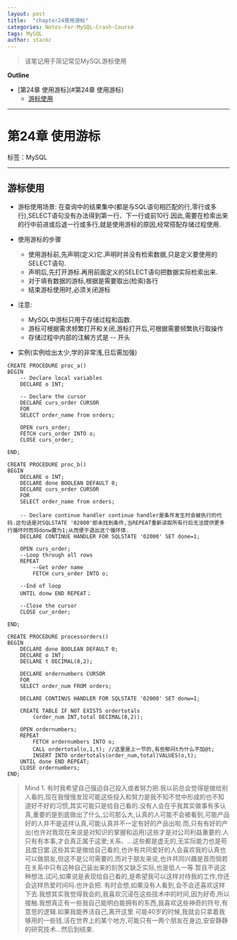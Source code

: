 ```yaml
---
layout: post
title:  "chapter24使用游标"
categories: Notes-For-MySQL-Crash-Course
tags: MySQL
author: stackc
---
```


>该笔记用于简记常见MySQL游标使用




**Outline**

- [第24章 使用游标](#第24章 使用游标)
	- [游标使用](#游标使用)



---

# 第24章 使用游标

标签：MySQL

---

## 游标使用

- 游标使用场景: 在查询中的结果集中(都是与SQL语句相匹配的行,零行或多行),SELECT语句没有办法得到第一行、下一行或前10行.因此,需要在检索出来的行中前进或后退一行或多行,就是使用游标的原因,经常搭配存储过程使用.
- 使用游标的步骤
	- 使用游标前,先声明(定义)它.声明时并没有检索数据,只是定义要使用的SELECT语句.
	- 声明后,先打开游标.再用前面定义的SELECT语句把数据实际检索出来. 
	- 对于填有数据的游标,根据是需要取出(检索)各行
	- 结束游标使用时,必须关闭游标
- 注意:
	- MySQL中游标只用于存储过程和函数.
	- 游标可根据需求频繁打开和关闭,游标打开后,可根据需要频繁执行取操作
	- 存储过程中内部的注解方式是 -- 开头

- 实例(实例给出太少,学的非常浅,日后需加强)
```
CREATE PROCEDURE proc_a()
BEGIN
	-- Declare local variables
	DECLARE o INT; 
	
	-- Declare the cursor
	DECLARE curs_order CURSOR
	FOR
	SELECT order_name from orders;

	OPEN curs_order;
	FETCH curs_order INTO o;
	CLOSE curs_order;

END;

CREATE PROCEDURE proc_b()
BEGIN
	DECLARE o INT;
	DECLARE done BOOLEAN DEFAULT 0;
	DECLARE curs_order CURSOR
	FOR
	SELECT order_name from orders;

	-- Declare continue handler continue handler是条件发生时会被执行的代码.这句话是对SQLSTATE '02000'即未找到条件,当REPEAT重新读取所有行后无法提供更多行循环时而将donw置为1;从而便于退出这个循环体.
	DECLARE CONTINUE HANDLER FOR SQLSTATE '02000' SET done=1;

	OPEN curs_order;
	--Loop through all rows	
	REPEAT
		--Get order name
		FETCH curs_order INTO o;
	
	--End of loop
	UNTIL donw END REPEAT；

	--Close the cursor
	CLOSE cur_order;
			
END;

CREATE PROCEDURE processorders()
BEGIN
	DECLARE done BOOLEAN DEFAULT 0;
	DECLARE o INT;
	DECLARE t DECIMAL(8,2);

	DECLARE ordernumbers CURSOR
	FOR
	SELECT order_num FROM orders;
	
	DECLARE CONTINUS HANDLER FOR SQLSTATE '02000' SET donw=1;
	
	CREATE TABLE IF NOT EXISTS ordertotals
		(order_num INT,total DECIMAL(8,2));

	OPEN ordernumbers;
	REPEAT
		FETCH ordernumbers INTO o;
		CALL ordertotal(o,1,t); //这里是上一节的,有些郁闷t为什么不加@t;
		INSERT INTO ordertotals(order_num,total)VALUES(o,t);
	UNTIL done END REPEAT;
	CLOSE ordernumbers;
END;
```

>Mind 1.
有时我希望自己强迫自己投入或者努力把.我以前总会觉得是做给别人看的,现在我慢慢发现可能这些投入和努力是我不知不觉中形成的也不知道好不好的习惯,其实可能只是给自己看的.没有人会在乎我其实做事有多认真,重要的是到底做出了什么,公司那么大,认真的人可能不会被看到,可能产品好的人并不是这样认真,可能认真并不一定有好的产品出啦.而,只有有好的产出(也许对我现在来说是对知识的掌握和运用)这些才是对公司利益重要的.人只有有本事,才会真正属于这里;关系、...这些都是虚无的,无实际能力也是苟且度日罢.这些其实是做给自己看的,也许有共同爱好的人会喜欢我的认真也可以做朋友,但这不是公司需要的,而对于朋友来说,也许共同兴趣是首而倘若在关系中只有这种自己装出来的刻苦又缺乏实际,也是低人一等.暂且不说这种想法.试问,如果说是表现给自己看的,是希望我可以这样对待我的工作,你还会这样热爱时间吗.也许会把.
有时会想,如果没有人看到,会不会还喜欢这样下去.我想其实我觉得我会的,我喜欢沉浸在这些技术中的时间,因为好奇,所以接触.我想真正有一些我自己能明白能拥有的东西,我喜欢这些神奇的符号,有意思的逻辑.如果我能养活自己,离开这里.可能40岁的时候,我就会只拿着我够用的一些钱,活在世界上的某个地方,可能只有一两个朋友在身边,安安静静的研究技术...然后到结束.